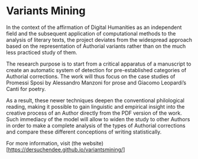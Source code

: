 # Variants Mining


In the context of the affirmation of Digital Humanities as an independent field and the subsequent application of computational methods to the analysis of literary texts, the project deviates from the widespread approach based on the representation of Authorial variants rather than on the much less practiced study of them.

The research purpose is to start from a critical apparatus of a manuscript to create an automatic system of detection for pre-established categories of Authorial corrections. The work will thus focus on the case studies of Promessi Sposi by Alessandro Manzoni for prose and Giacomo Leopardi’s Canti for poetry.

As a result, these newer techniques deepen the conventional philological reading, making it possible to gain linguistic and empirical insight into the creative process of an Author directly from the PDF version of the work. Such immediacy of the model will allow to widen the study to other Authors in order to make a complete analysis of the types of Authorial corrections and compare these different conceptions of writing statistically.

For more information, visit (the website)[https://dersuchendee.github.io/variantsmining/]
